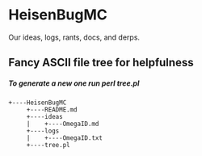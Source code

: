 HeisenBugMC
===========

Our ideas, logs, rants, docs, and derps.

## Fancy ASCII file tree for helpfulness
##### To generate a new one run perl tree.pl

    +----HeisenBugMC
         +----README.md
         +----ideas
         |    +----OmegaID.md
         +----logs
         |    +----OmegaID.txt
         +----tree.pl

